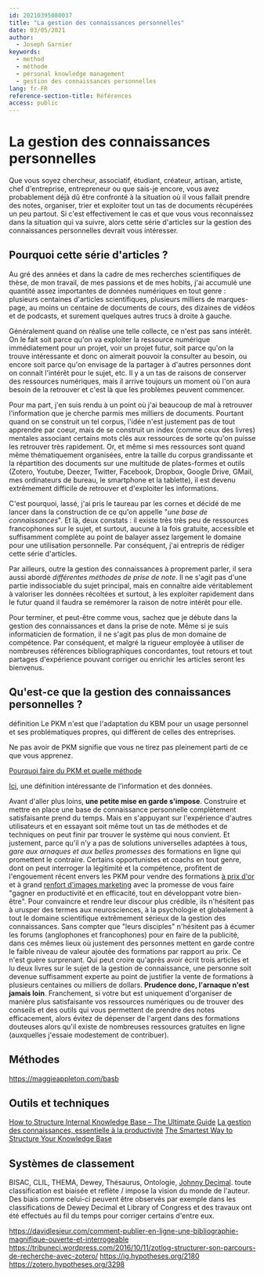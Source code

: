 ```yaml
---
id: 20210395080037
title: "La gestion des connaissances personnelles"
date: 03/05/2021
author:
  - Joseph Garnier
keywords:
  - method
  - méthode
  - personal knowledge management
  - gestion des connaissances personnelles
lang: fr-FR
reference-section-title: Références
access: public
---
```


# La gestion des connaissances personnelles

Que vous soyez chercheur, associatif, étudiant, créateur, artisan, artiste, chef d'entreprise, entrepreneur ou que sais-je encore, vous avez probablement déjà dû être confronté à la situation où il vous fallait prendre des notes, organiser, trier et exploiter tout un tas de documents récupérées un peu partout. Si c'est effectivement le cas et que vous vous reconnaissez dans la situation qui va suivre, alors cette série d'articles sur la gestion des connaissances personnelles devrait vous intéresser.

## Pourquoi cette série d'articles ?

Au gré des années et dans la cadre de mes recherches scientifiques de thèse, de mon travail, de mes passions et de mes hobits, j'ai accumulé une quantité assez importantes de données numériques en tout genre : plusieurs centaines d'articles scientifiques, plusieurs milliers de marques-page, au moins un centaine de documents de cours, des dizaines de vidéos et de podcasts, et surement quelques autres trucs à droite à gauche.

Généralement quand on réalise une telle collecte, ce n'est pas sans intérêt. On le fait soit parce qu'on va exploiter la ressource numérique immédiatement pour un projet, voir un projet futur, soit parce qu'on la trouve intéressante et donc on aimerait pouvoir la consulter au besoin, ou encore soit parce qu'on envisage de la partager à d'autres personnes dont on connait l'intérêt pour le sujet, etc. Il y a un tas de raisons de conserver des ressources numériques, mais il arrive toujours un moment où l'on aura besoin de la retrouver et c'est là que les problèmes peuvent commencer.

Pour ma part, j'en suis rendu à un point où j'ai beaucoup de mal à retrouver l'information que je cherche parmis mes milliers de documents. Pourtant quand on se construit un tel corpus, l'idée n'est justement pas de tout apprendre par coeur, mais de se construit un index (comme ceux des livres) mentales associant certains mots clés aux ressources de sorte qu'on puisse les retrouver très rapidement. Or, et même si mes ressources sont quand même thématiquement organisées, entre la taille du corpus grandissante et la répartition des documents sur une multitude de plates-formes et outils (Zotero, Youtube, Deezer, Twitter, Facebook, Dropbox, Google Drive, GMail, mes ordinateurs de bureau, le smartphone et la tablette), il est devenu extrêmement difficile de retrouver et d'exploiter les informations.

C'est pourquoi, lassé, j'ai pris le taureau par les cornes et décidé de me lancer dans la construction de ce qu'on appelle "*une base de connaissances*". Et là, deux constats : il existe très très peu de ressources francophones sur le sujet, et surtout, aucune à la fois gratuite, accessible et suffisamment complète au point de balayer assez largement le domaine pour une utilisation personnelle. Par conséquent, j'ai entrepris de rédiger cette série d'articles.

Par ailleurs, outre la gestion des connaissances à proprement parler, il sera aussi abordé *différentes méthodes de prise de note*. Il ne s'agit pas d'une partie indissociable du sujet principal, mais en connaître aide véritablement à valoriser les données récoltées et surtout, à les exploiter rapidement dans le futur quand il faudra se remémorer la raison de notre intérêt pour elle.

Pour terminer, et peut-être comme vous, sachez que je débute dans la gestion des connaissances et dans la prise de note. Même si je suis informaticien de formation, il ne s'agit pas plus de mon domaine de compétence. Par conséquent, et malgré la rigueur employée à utiliser de nombreuses références bibliographiques concordantes, tout retours et tout partages d'expérience pouvant corriger ou enrichir les articles seront les bienvenus.

## Qu'est-ce que la gestion des connaissances personnelles ?



définition
Le PKM n'est que l'adaptation du KBM pour un usage personnel et ses problématiques propres, qui diffèrent de celles des entreprises.

Ne pas avoir de PKM signifie que vous ne tirez pas pleinement parti de ce que vous apprenez.

[Pourquoi faire du PKM et quelle méthode](https://fortelabs.co/blog/basboverview/)


[Ici](https://www.wikidata.org/wiki/Help:About_data), une définition intéressante de l'information et des données.


Avant d'aller plus loins, **une petite mise en garde s'impose**. Construire et mettre en place une base de connaissance personnelle complètement satisfaisante prend du temps. Mais en s'appuyant sur l'expérience d'autres utilisateurs et en essayant soit même tout un tas de méthodes et de techniques on peut finir par trouver le système qui nous convient. Et justement, parce qu'il n'y a pas de solutions universelles adaptées à tous, *gare aux arnaques et aux belles promesses* des formations en ligne qui promettent le contraire. Certains opportunistes et coachs en tout genre, dont on peut interroger la légitimité et la compétence, profitent de l'engouement récent envers les PKM pour vendre des formations [à prix d'or](https://www.buildingasecondbrain.com/) et à grand [renfort d'images marketing](https://maggieappleton.com/basb) avec la promesse de vous faire "gagner en productivité et en efficacité, tout en développant votre bien-être". Pour convaincre et rendre leur discour plus crédible, ils n'hésitent pas à urusper des termes aux neurosciences, à la psychologie et globalement à tout le domaine scientifique extrêmement sérieux de la gestion des connaissances. Sans compter que "leurs disciples" n'hésitent pas à écumer les forums (anglophones et francophones) pour en faire de la publicité, dans ces mêmes lieux où justement des personnes mettent en garde contre le faible niveau de valeur ajoutée des formations par rapport au prix. Ce n'est guère surprenant. Qui peut croire qu'après avoir écrit trois articles et lu deux livres sur le sujet de la gestion de connaissance, une personne soit devenue suffisamment experte au point de justifier la vente de formations à plusieurs centaines ou milliers de dollars. **Prudence donc, l'arnaque n'est jamais loin**. Franchement, si votre but est uniquement d'organiser de manière plus satisfaisante vos ressources numériques ou de trouver des conseils et des outils qui vous permettent de prendre des notes efficacement, alors évitez de dépenser de l'argent dans des formations douteuses alors qu'il existe de nombreuses ressources gratuites en ligne (auxquelles j'essaie modestement de contribuer).

## Méthodes

https://maggieappleton.com/basb

## Outils et techniques

[How to Structure Internal Knowledge Base – The Ultimate Guide](https://medium.com/@axtonliu/how-to-build-an-efficient-personal-knowledge-management-system-355332ae5991)
[La gestion des connaissances, essentielle à la productivité](https://slack.com/intl/fr-fr/blog/productivity/knowledge-management-secret-sauce-of-productivity)
[The Smartest Way to Structure Your Knowledge Base](https://www.wixanswers.com/post/knowledge-base-structure)

## Systèmes de classement

BISAC, CLIL, THEMA, Dewey, Thésaurus, Ontologie, [Johnny Decimal](https://johnnydecimal.com/). toute classification est biaisée et reflète / impose la vision du monde de l'auteur. Des biais comme celui-ci peuvent être observés par exemple dans les classifications de Dewey Decimal et Library of Congress et des travaux ont été effectués au fil du temps pour corriger certains d'entre eux.


https://davidlesieur.com/comment-publier-en-ligne-une-bibliographie-magnifique-ouverte-et-interrogeable
https://tribuneci.wordpress.com/2016/10/11/zotlog-structurer-son-parcours-de-recherche-avec-zotero/
https://ig.hypotheses.org/2180
https://zotero.hypotheses.org/3298
